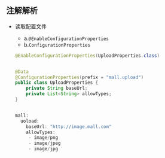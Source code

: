 ## 注解解析



- 读取配置文件

  - a.`@EnableConfigurationProperties` 
  - b.`ConfigurationProperties`

  ```java
  @EnableConfigurationProperties(UploadProperties.class)
  
  
  @Data
  @ConfigurationProperties(prefix = "mall.upload")
  public class UploadProperties {
      private String baseUrl;
      private List<String> allowTypes;
  }
  
  
  mall:
    uoload:
      baseUrl: "http://image.mall.com"
      allowTypes:
       - image/png
       - image/jpeg
       - image/jpg
  ```

